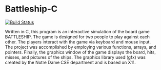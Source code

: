 # Battleship-C

[![Build Status](https://travis-ci.org/willmarkley/Battleship.svg?branch=master)](https://travis-ci.org/willmarkley/Battleship)  

Written in C, this program is an interactive simulation of the board game BATTLESHIP. The game is designed for two people to play against each other. The players interact with the game via keyboard and mouse input. The project was accomplished by employing various functions, arrays, and pointers. Finally, the graphics window of the game displays the board, hits, misses, and pictures of the ships. The graphics library used (gfx) was created by the Notre Dame CSE department and is based on X11.
